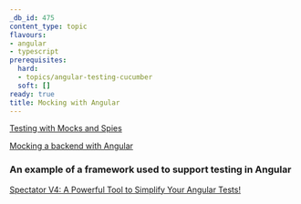 ```yaml
---
_db_id: 475
content_type: topic
flavours:
- angular
- typescript
prerequisites:
  hard:
  - topics/angular-testing-cucumber
  soft: []
ready: true
title: Mocking with Angular
---
```


[Testing with Mocks and Spies](https://codecraft.tv/courses/angular/unit-testing/mocks-and-spies/)

[Mocking a backend with Angular](https://jasonwatmore.com/post/2019/05/02/angular-7-mock-backend-example-for-backendless-development)

### An example of a framework used to support testing in Angular

[Spectator V4: A Powerful Tool to Simplify Your Angular Tests!](https://netbasal.com/spectator-v4-a-powerful-tool-to-simplify-your-angular-tests-bd65a0bf317e)